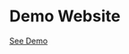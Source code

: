 Demo Website
===========================


[See Demo](https://rawgit.com/fazurrehman/Client-Demo-Webiste/master/index.html)